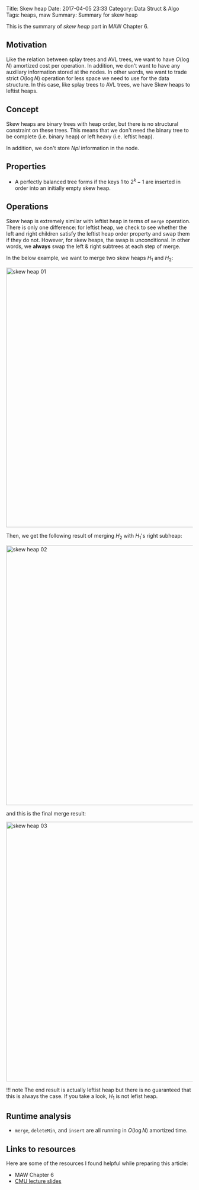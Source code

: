 Title: Skew heap
Date: 2017-04-05 23:33
Category: Data Struct & Algo
Tags: heaps, maw
Summary: Summary for skew heap

This is the summary of *skew heap* part in MAW Chapter 6.

## Motivation

Like the relation between splay trees and AVL trees, we want to have 
$O(\log N)$ amortized cost per operation. In addition, we don't want
to have any auxiliary information stored at the nodes. In other words,
we want to trade strict $O(\log N)$ operation for less space we need 
to use for the data structure. In this case,
like splay trees to AVL trees, we have Skew heaps to leftist heaps.

## Concept

Skew heaps are binary trees with heap order, but there is no structural constraint
on these trees. This means that we don't need the binary tree to be complete 
(i.e. binary heap) or left heavy (i.e. leftist heap).

In addition, we don't store $Npl$ information in the node.

## Properties

- A perfectly balanced tree forms if the keys $1$ to $2^k-1$ are inserted in order
into an initially empty skew heap.

## Operations

Skew heap is extremely similar with leftist heap in terms of `merge` operation. 
There is only one difference: for leftist heap, we check to see whether the 
left and right children satisfy the leftist heap order property and swap them
if they do not. However, for skew heaps, the swap is unconditional. In other words,
we **always** swap the left & right subtrees at each step of merge. 

In the below example, we want to merge two skew heaps $H_1$ and $H_2$:

<img src="/images/skew-heap-01.PNG" alt="skew heap 01" style="width: 700px;"/>

Then, we get the following result of merging $H_2$ with $H_1$'s right subheap:

<img src="/images/skew-heap-02.PNG" alt="skew heap 02" style="width: 700px;"/>

and this is the final merge result:

<img src="/images/skew-heap-03.PNG" alt="skew heap 03" style="width: 700px;"/>

!!! note
    The end result is actually leftist heap but there is no guaranteed that this is
    always the case. If you take a look, $H_1$ is not lefist heap.

## Runtime analysis

- `merge`, `deleteMin`, and `insert` are all running in $O(\log N)$ amortized time.

## Links to resources

Here are some of the resources I found helpful while preparing this article:

- MAW Chapter 6
- [CMU lecture slides](http://www.cs.cmu.edu/~ckingsf/bioinfo-lectures/heaps.pdf)